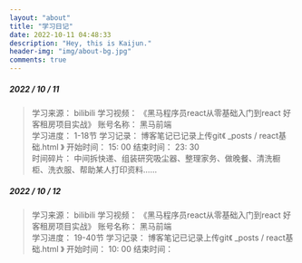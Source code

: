 ```yaml
---
layout: "about"
title: "学习日记"
date: 2022-10-11 04:48:33
description: "Hey, this is Kaijun."
header-img: "img/about-bg.jpg"
comments: true
---
```


##### 2022 / 10 / 11
> 学习来源： bilibili
> 学习视频： 《黑马程序员react从零基础入门到react 好客租房项目实战》
> 账号名称： 黑马前端 <br/>
> 学习进度： 1-18节
> 学习记录： 博客笔记已记录上传git《 _posts / react基础.html 》
> 开始时间： 15: 00
> 结束时间： 23: 30 <br/>
> 时间碎片： 中间拆快递、组装研究吸尘器、整理家务、做晚餐、清洗橱柜、洗衣服、帮助某人打印资料......


##### 2022 / 10 / 12
> 学习来源： bilibili
> 学习视频： 《黑马程序员react从零基础入门到react 好客租房项目实战》
> 账号名称： 黑马前端 <br/>
> 学习进度： 19-40节
> 学习记录： 博客笔记已记录上传git《 _posts / react基础.html 》
> 开始时间： 10: 00
> 结束时间： 

